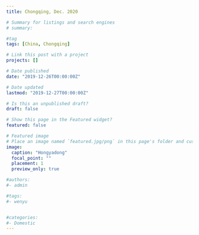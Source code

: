 ```yaml
---
title: Chongqing, Dec. 2020

# Summary for listings and search engines
# summary: 

#tag
tags: [China, Chongqing]

# Link this post with a project
projects: []

# Date published
date: "2019-12-26T00:00:00Z"

# Date updated
lastmod: "2019-12-27T00:00:00Z"

# Is this an unpublished draft?
draft: false

# Show this page in the Featured widget?
featured: false

# Featured image
# Place an image named `featured.jpg/png` in this page's folder and customize its options here.
image:
  caption: "Hongyadong"
  focal_point: ""
  placement: 1
  preview_only: true

#authors:
#- admin

#tags:
#- wenyu


#categories:
#- Domestic
---
```




